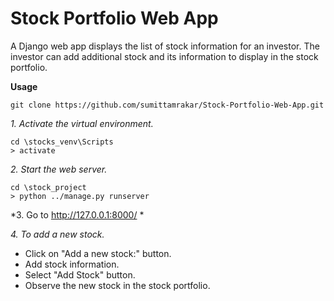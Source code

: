 # Stock Portfolio Web App

A Django web app displays the list of stock information for an investor. The investor can add additional stock and its information to display in the stock portfolio.

**Usage**

```
git clone https://github.com/sumittamrakar/Stock-Portfolio-Web-App.git
```
*1. Activate the virtual environment.*
```
cd \stocks_venv\Scripts
> activate
```
*2. Start the web server.*
```
cd \stock_project
> python ../manage.py runserver
```
*3. Go to http://127.0.0.1:8000/ *

*4. To add a new stock.*
- Click on "Add a new stock:" button.
- Add stock information.
- Select "Add Stock" button.
- Observe the new stock in the stock portfolio.
